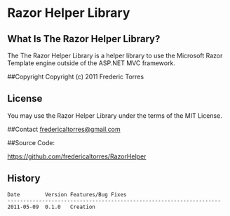 ﻿Razor Helper Library
==========================

## What Is The Razor Helper Library?

The The Razor Helper Library is a helper library to use the Microsoft Razor Template engine outside of the ASP.NET MVC framework.

##Copyright
Copyright (c) 2011 Frederic Torres

## License
You may use the Razor Helper Library under the terms of the MIT License.

##Contact
<fredericaltorres@gmail.com>

##Source Code:

<https://github.com/fredericaltorres/RazorHelper>

## History

	Date        Version Features/Bug Fixes
	--------------------------------------------------------------------
	2011-05-09  0.1.0   Creation


